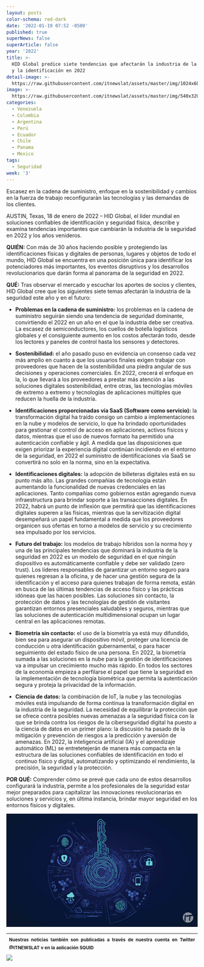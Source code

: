 ```yaml
---
layout: posts
color-schema: red-dark
date: '2022-01-19 07:52 -0500'
published: true
superNews: false
superArticle: false
year: '2022'
title: >-
  HID Global predice siete tendencias que afectarán la industria de la seguridad
  y la identificación en 2022
detail-image: >-
  https://raw.githubusercontent.com/itnewslat/assets/master/img/1024x680/tendencias-de-seguridad-g.jpg
image: >-
  https://raw.githubusercontent.com/itnewslat/assets/master/img/540x320/tendencias-de-seguridad-p.jpg
categories:
  - Venezuela
  - Colombia
  - Argentina
  - Perú
  - Ecuador
  - Chile
  - Panama
  - Mexico
tags:
  - Seguridad
week: '3'
---
```

Escasez en la cadena de suministro, enfoque en la sostenibilidad y cambios en la fuerza de trabajo reconfigurarán las tecnologías y las demandas de los clientes.

AUSTIN, Texas, 18 de enero de 2022 – HID Global, el líder mundial en soluciones confiables de identificación y seguridad física, describe y examina tendencias importantes que cambiarán la industria de la seguridad en 2022 y los años venideros.

**QUIÉN:** Con más de 30 años haciendo posible y protegiendo las identificaciones físicas y digitales de personas, lugares y objetos de todo el mundo, HID Global se encuentra en una posición única para identificar los potenciadores más importantes, los eventos disruptivos y los desarrollos revolucionarios que darán forma al panorama de la seguridad en 2022.

**QUÉ:** Tras observar el mercado y escuchar los aportes de socios y clientes, HID Global cree que los siguientes siete temas afectarán la industria de la seguridad este año y en el futuro:

- **Problemas en la cadena de suministro:** los problemas en la cadena de suministro seguirán siendo una tendencia de seguridad dominante, convirtiendo el 2022 en un año en el que la industria debe ser creativa. La escasez de semiconductores, los cuellos de botella logísticos globales y el consiguiente aumento en los costos afectarán todo, desde los lectores y paneles de control hasta los sensores y detectores.
 
- **Sostenibilidad:** el año pasado puso en evidencia un consenso cada vez más amplio en cuanto a que los usuarios finales exigen trabajar con proveedores que hacen de la sostenibilidad una piedra angular de sus decisiones y operaciones comerciales. En 2022, crecerá el enfoque en la, lo que llevará a los proveedores a prestar más atención a las soluciones digitales sostenibilidad, entre otras, las tecnologías móviles de extremo a extremo y tecnologías de aplicaciones múltiples que reducen la huella de la industria.

- **Identificaciones proporcionadas vía SaaS (Software como servicio):** la transformación digital ha traído consigo un cambio a implementaciones en la nube y modelos de servicio, lo que ha brindado oportunidades para gestionar el control de acceso en aplicaciones, activos físicos y datos, mientras que el uso de nuevos formato ha permitido una autenticación confiable y ágil. A medida que las disposiciones que exigen priorizar la experiencia digital continúan incidiendo en el entorno de la seguridad, en 2022 el suministro de identificaciones via SaaS se convertirá no solo en la norma, sino en la expectativa. 

- **Identificaciones digitales:** la adopción de billeteras digitales está en su punto más alto. Las grandes compañías de tecnología están aumentando la funcionalidad de nuevas credenciales en las aplicaciones. Tanto compañías como gobiernos están agregando nueva infraestructura para brindar soporte a las transacciones digitales. En 2022, habrá un punto de inflexión que permitirá que las identificaciones digitales superen a las físicas, mientras que la servitización digital desempeñará un papel fundamental a medida que los proveedores organicen sus ofertas en torno a modelos de servicio y su crecimiento sea impulsado por los servicios.

- **Futuro del trabajo:** los modelos de trabajo híbridos son la norma hoy y una de las principales tendencias que dominará la industria de la seguridad en 2022 es un modelo de seguridad en el que ningún dispositivo es automáticamente confiable y debe ser validado (zero trust). Los líderes responsables de garantizar un entorno seguro para quienes regresan a la oficina, y de hacer una gestión segura de la identificación y el acceso para quienes trabajan de forma remota, están en busca de las últimas tendencias de acceso físico y las prácticas idóneas que las hacen posibles. Las soluciones sin contacto, la protección de datos y las tecnologías de gestión de visitantes garantizan entornos presenciales saludables y seguros, mientras que las soluciones de autenticación multidimensional ocupan un lugar central en las aplicaciones remotas.

- **Biometría sin contacto:** el uso de la biometría ya está muy difundido, bien sea para asegurar un dispositivo móvil, proteger una licencia de conducción u otra identificación gubernamental, o para hacer seguimiento del estado físico de una persona. En 2022, la biometría sumada a las soluciones en la nube para la gestión de identificaciones va a impulsar un crecimiento mucho más rápido. En todos los sectores de la economía empieza a perfilarse el papel que tiene la seguridad en la implementación de tecnología biométrica que permita la autenticación segura y proteja la privacidad de la información.

- **Ciencia de datos:** la combinación de IoT, la nube y las tecnologías móviles está impulsando de forma continua la transformación digital en la industria de la seguridad. La necesidad de equilibrar la protección que se ofrece contra posibles nuevas amenazas a la seguridad física con la que se brinda contra los riesgos de la ciberseguridad digital ha puesto a la ciencia de datos en un primer plano: la discusión ha pasado de la mitigación y prevención de riesgos a la predicción y aversión de amenazas. En 2022, la inteligencia artificial (IA) y el aprendizaje automático (ML) se entretetejerán de manera más compacta en la estructura de las soluciones confiables de identificación en todo el continuo físico y digital, automatizando y optimizando el rendimiento, la precisión, la seguridad y la protección.


**POR QUÉ:** Comprender cómo se prevé que cada uno de estos desarrollos configurará la industria, permite a los profesionales de la seguridad estar mejor preparados para capitalizar las innovaciones revolucionarias en soluciones y servicios y, en última instancia, brindar mayor seguridad en los entornos físicos y digitales. 

![](https://raw.githubusercontent.com/itnewslat/assets/master/img/540x320/tendencias-de-seguridad-p.jpg)

<table style="height: 42px;" width="569">
<tbody>
<tr>
<td style="text-align: justify;"><sub><strong>Nuestras noticias también son publicadas a través de nuestra cuenta en Twitter <a href="https://twitter.com/itnewslat?lang=es">@ITNEWSLAT</a> y en la aplicación <a href="https://squidapp.co/en/">SQUID</a></strong></sub></td>
</tr>
</tbody>
</table>

<img src="https://tracker.metricool.com/c3po.jpg?hash=56f88a41e39ab42c063cc51676587a04"/>